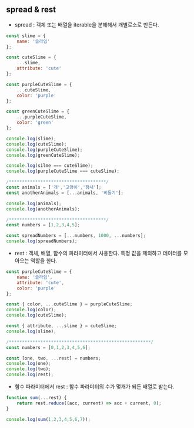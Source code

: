 ## spread & rest

- spread : 객체 또는 배열을 iterable을 분해해서 개별로소로 만든다.
```JavaScript
const slime = {
    name: '슬라임'
};

const cuteSlime = {
    ...slime,
    attribute: 'cute'
};

const purpleCuteSlime = {
    ...cuteSlime,
    color: 'purple'
};

const greenCuteSlime = {
    ...purpleCuteSlime,
    color: 'green'
};

console.log(slime);
console.log(cuteSlime);
console.log(purpleCuteSlime);
console.log(greenCuteSlime);

console.log(silme === cuteSlime);
console.log(purpleCuteSlime === cuteSlime);

/*************************************/
const animals = ['개','고양이','참새'];
const anotherAnimals = [...animals, '비둘기'];

console.log(animals);
console.log(anotherAnimals);

/*************************************/
const numbers = [1,2,3,4,5];

const spreadNumbers = [...numbers, 1000, ...numbers];
console.log(spreadNumbers); 
```

- rest : 객체, 배열, 함수의 파라미터에서 사용한다. 특정 값을 제외하고 데이터를 모아오는 역할을 한다.
```JavaScript
const purpleCuteSlime = {
    name: '슬라임',
    attribute: 'cute',
    color: 'purple'
};

const { color, ...cuteSlime } = purpleCuteSlime;
console.log(color);
console.log(cuteSlime);

const { attribute, ...slime } = cuteSlime;
console.log(slime);

/******************************************************/
const numbers = [0,1,2,3,4,5,6];

const [one, two, ...rest] = numbers;
console.log(one);
console.log(two);
console.log(rest);
```

- 함수 파라미터에서 rest : 함수 파라미터의 수가 몇개가 되든 배열로 받는다.
```JavaScript
function sum(...rest) {
    return rest.reduce((acc, current) => acc + current, 0);
}

console.log(sum(1,2,3,4,5,6,7));
```